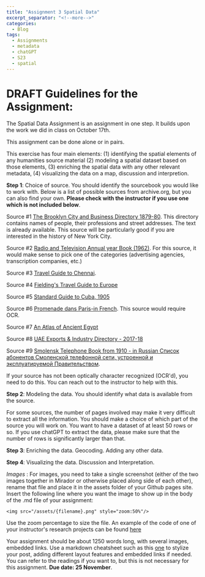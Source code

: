 ```yaml
---
title: "Assignment 3 Spatial Data"
excerpt_separator: "<!--more-->"
categories:
  - Blog
tags:
  - Assignments
  - metadata
  - chatGPT
  - S23
  - spatial
---
```


# DRAFT Guidelines for the Assignment: 

The Spatial Data Assignment is an assignment in one step. It builds upon the work we did in class on October 17th. 

This assignment can be done alone or in pairs.  

This exercise has four main elements: (1) identifying the spatial elements of any humanities source material (2) modeling a spatial dataset based on those elements, (3) enriching the spatial data with any other relevant metadata, (4) visualizing the data on a map, discussion and interpretion.

**Step 1**: Choice of source. You should identify the sourcebook you would like to work with. Below is a list of possible sources from archive.org, but you can also find your own. **Please check with the instructor if you use one which is not included below**. 

Source #1 [The Brooklyn City and Business Directory 1879-80](https://archive.org/details/1880BPL/page/n21/mode/2up). This directory contains names of people, their professions and street addresses. The text is already available. This source will be particularly good if you are interested in the history of New York City.  

Source #2 [Radio and Television Annual year Book (1962)](https://archive.org/details/radioannual1962/mode/2up). For this source, it would make sense to pick one of the categories (advertising agencies, transcription companies, etc.)

Source #3 [Travel Guide to Chennai](https://archive.org/details/TravelGuideToChennai/mode/2up).

Source #4 [Fielding's Travel Guide to Europe](https://archive.org/details/in.ernet.dli.2015.149144/page/n1/mode/2up)

Source #5 [Standard Guide to Cuba, 1905](https://archive.org/details/standardguideto00cogoog/mode/2up)

Source #6 [Promenade dans Paris-in French](https://archive.org/details/promenadedanspar0000viei/page/n1/mode/2up). This source would require OCR. 

Source #7 [An Atlas of Ancient Egypt](https://archive.org/details/cu31924026363097/mode/2up)

Source #8 [UAE Exports & Industry Directory - 2017-18](https://archive.org/details/Directory_201704/mode/2up)

Source #9 [Smolensk Telephone Book from 1910 - in Russian Список абонентов Смоленской телефонной сети, устроенной и эксплуатируемой Правительством](https://archive.org/details/1910-smolensk-tspr-1910/mode/2up). 

If your source has not been optically character recognized (OCR'd), you need to do this. You can reach out to the instructor to help with this. 

**Step 2**: Modeling the data. You should identify what data is available from the source. 

For some sources, the number of pages involved may make it very difficult to extract all the information. You should make a choice of which part of the source you will work on. You want to have a dataset of at least 50 rows or so. If you use chatGPT to extract the data, please make sure that the number of rows is significantly larger than that. 

**Step 3**:  Enriching the data.  Geocoding. Adding any other data. 

**Step 4**:  Visualizing the data. Discussion and Interpretation. 


*Images* : For images, you need to take a single screenshot (either of the two images together in Mirador or otherwise placed along side of each other), rename that file and place it in the assets folder of your Github pages site. Insert the following line where you want the image to show up in the body of the .md file of your assignment:

`<img src="/assets/{filename}.png" style="zoom:50%"/>`

Use the zoom percentage to size the file. An example of the code of one of your instructor's research projects can be found [here](https://raw.githubusercontent.com/parisbible/parisbible.github.io/main/_posts/2022-10-31-bible-hunting-Italy.md)

Your assignment should be about 1250 words long, with several images, embedded links. Use a markdown cheatsheet such as this [one](https://www.markdownguide.org/cheat-sheet) to stylize your post, adding different layout features and embedded links if needed. You can refer to the readings if you want to, but this is not necessary for this assignment. **Due date: 25 November**.
